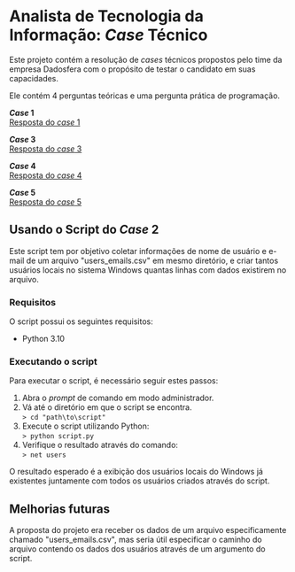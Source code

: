 # Analista de Tecnologia da Informação: *Case* Técnico

Este projeto contém a resolução de *cases* técnicos propostos pelo time da empresa Dadosfera com o propósito de testar o candidato em suas capacidades.  

Ele contém 4 perguntas teóricas e uma pergunta prática de programação.  

***Case* 1**  
[Resposta do *case* 1](https://github.com/ViniciusPeixoto/vinicius_peixoto_DDF_TI_dezembro_2022/blob/main/cases/case_1.md)  

***Case* 3**  
[Resposta do *case* 3](https://github.com/ViniciusPeixoto/vinicius_peixoto_DDF_TI_dezembro_2022/blob/main/cases/case_3.md)  

***Case* 4**  
[Resposta do *case* 4](https://github.com/ViniciusPeixoto/vinicius_peixoto_DDF_TI_dezembro_2022/blob/main/cases/case_4_bonus.md)  

***Case* 5**  
[Resposta do *case* 5](https://github.com/ViniciusPeixoto/vinicius_peixoto_DDF_TI_dezembro_2022/blob/main/cases/case_5_bonus.md)  

## Usando o Script do *Case* 2
Este script tem por objetivo coletar informações de nome de usuário e e-mail de um arquivo "users_emails.csv" em mesmo diretório, e criar tantos usuários locais no sistema Windows quantas linhas com dados existirem no arquivo.  

### Requisitos
O script possui os seguintes requisitos:
- Python 3.10

### Executando o script
Para executar o script, é necessário seguir estes passos:
1. Abra o *prompt* de comando em modo administrador.
2. Vá até o diretório em que o script se encontra.  
`> cd "path\to\script"`
3. Execute o script utilizando Python:  
`> python script.py`
4. Verifique o resultado através do comando:  
`> net users`

O resultado esperado é a exibição dos usuários locais do Windows já existentes juntamente com todos os usuários criados através do script.

## Melhorias futuras
A proposta do projeto era receber os dados de um arquivo especificamente chamado "users_emails.csv", mas seria útil especificar o caminho do arquivo contendo os dados dos usuários através de um argumento do script.
